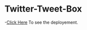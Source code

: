 # Twitter-Tweet-Box
-[Click Here](https://aakifnaqvi.github.io/Twitter-Tweet-Box/) To see the deployement.
